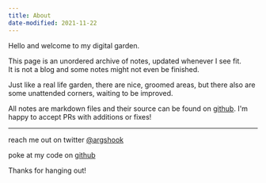 ```yaml
---
title: About
date-modified: 2021-11-22
---
```


Hello and welcome to my digital garden.

This page is an unordered archive of notes, updated whenever I see fit.\
It is not a blog and some notes might not even be finished.

Just like a real life garden, there are nice, groomed areas, but there also are some unattended corners, waiting to be improved.

All notes are markdown files and their source can be found on [github](https://github.com/argshook/zettelkasten). I'm happy to accept PRs with additions or fixes!

---

reach me out on twitter 
<a href="https://twitter.com/argshook" target="_blank" rel="noopener">@argshook</a>

poke at my code on <a href="https://github.com/argshook" target="_blank" rel="noopener">github</a>

Thanks for hanging out!
